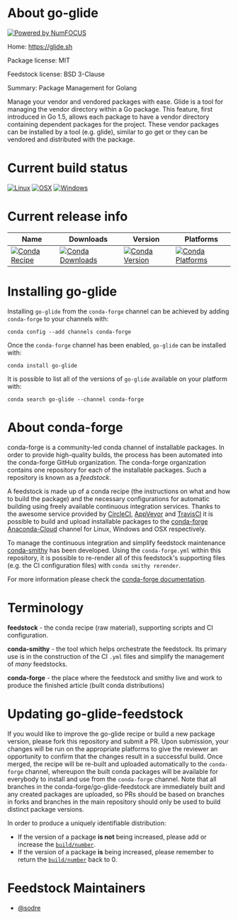 About go-glide
==============

[![Powered by NumFOCUS](https://img.shields.io/badge/powered%20by-NumFOCUS-orange.svg?style=flat&colorA=E1523D&colorB=007D8A)](http://numfocus.org)

Home: https://glide.sh

Package license: MIT

Feedstock license: BSD 3-Clause

Summary: Package Management for Golang

Manage your vendor and vendored packages with ease. Glide is a tool
for managing the vendor directory within a Go package. This feature,
first introduced in Go 1.5, allows each package to have a vendor
directory containing dependent packages for the project. These vendor
packages can be installed by a tool (e.g. glide), similar to go get
or they can be vendored and distributed with the package.


Current build status
====================

[![Linux](https://img.shields.io/circleci/project/github/conda-forge/go-glide-feedstock/master.svg?label=Linux)](https://circleci.com/gh/conda-forge/go-glide-feedstock)
[![OSX](https://img.shields.io/travis/conda-forge/go-glide-feedstock/master.svg?label=macOS)](https://travis-ci.org/conda-forge/go-glide-feedstock)
[![Windows](https://img.shields.io/appveyor/ci/conda-forge/go-glide-feedstock/master.svg?label=Windows)](https://ci.appveyor.com/project/conda-forge/go-glide-feedstock/branch/master)

Current release info
====================

| Name | Downloads | Version | Platforms |
| --- | --- | --- | --- |
| [![Conda Recipe](https://img.shields.io/badge/recipe-go--glide-green.svg)](https://anaconda.org/conda-forge/go-glide) | [![Conda Downloads](https://img.shields.io/conda/dn/conda-forge/go-glide.svg)](https://anaconda.org/conda-forge/go-glide) | [![Conda Version](https://img.shields.io/conda/vn/conda-forge/go-glide.svg)](https://anaconda.org/conda-forge/go-glide) | [![Conda Platforms](https://img.shields.io/conda/pn/conda-forge/go-glide.svg)](https://anaconda.org/conda-forge/go-glide) |

Installing go-glide
===================

Installing `go-glide` from the `conda-forge` channel can be achieved by adding `conda-forge` to your channels with:

```
conda config --add channels conda-forge
```

Once the `conda-forge` channel has been enabled, `go-glide` can be installed with:

```
conda install go-glide
```

It is possible to list all of the versions of `go-glide` available on your platform with:

```
conda search go-glide --channel conda-forge
```


About conda-forge
=================

conda-forge is a community-led conda channel of installable packages.
In order to provide high-quality builds, the process has been automated into the
conda-forge GitHub organization. The conda-forge organization contains one repository
for each of the installable packages. Such a repository is known as a *feedstock*.

A feedstock is made up of a conda recipe (the instructions on what and how to build
the package) and the necessary configurations for automatic building using freely
available continuous integration services. Thanks to the awesome service provided by
[CircleCI](https://circleci.com/), [AppVeyor](https://www.appveyor.com/)
and [TravisCI](https://travis-ci.org/) it is possible to build and upload installable
packages to the [conda-forge](https://anaconda.org/conda-forge)
[Anaconda-Cloud](https://anaconda.org/) channel for Linux, Windows and OSX respectively.

To manage the continuous integration and simplify feedstock maintenance
[conda-smithy](https://github.com/conda-forge/conda-smithy) has been developed.
Using the ``conda-forge.yml`` within this repository, it is possible to re-render all of
this feedstock's supporting files (e.g. the CI configuration files) with ``conda smithy rerender``.

For more information please check the [conda-forge documentation](https://conda-forge.org/docs/).

Terminology
===========

**feedstock** - the conda recipe (raw material), supporting scripts and CI configuration.

**conda-smithy** - the tool which helps orchestrate the feedstock.
                   Its primary use is in the construction of the CI ``.yml`` files
                   and simplify the management of *many* feedstocks.

**conda-forge** - the place where the feedstock and smithy live and work to
                  produce the finished article (built conda distributions)


Updating go-glide-feedstock
===========================

If you would like to improve the go-glide recipe or build a new
package version, please fork this repository and submit a PR. Upon submission,
your changes will be run on the appropriate platforms to give the reviewer an
opportunity to confirm that the changes result in a successful build. Once
merged, the recipe will be re-built and uploaded automatically to the
`conda-forge` channel, whereupon the built conda packages will be available for
everybody to install and use from the `conda-forge` channel.
Note that all branches in the conda-forge/go-glide-feedstock are
immediately built and any created packages are uploaded, so PRs should be based
on branches in forks and branches in the main repository should only be used to
build distinct package versions.

In order to produce a uniquely identifiable distribution:
 * If the version of a package **is not** being increased, please add or increase
   the [``build/number``](https://conda.io/docs/user-guide/tasks/build-packages/define-metadata.html#build-number-and-string).
 * If the version of a package **is** being increased, please remember to return
   the [``build/number``](https://conda.io/docs/user-guide/tasks/build-packages/define-metadata.html#build-number-and-string)
   back to 0.

Feedstock Maintainers
=====================

* [@sodre](https://github.com/sodre/)

